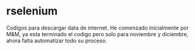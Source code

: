 # rselenium
Codigos para descargar data de internet.
He comenzado inicialmente por M&M, ya esta terminado el codigo pero solo para
noviembre y diciembre, ahora falta automatizar todo su proceso.
